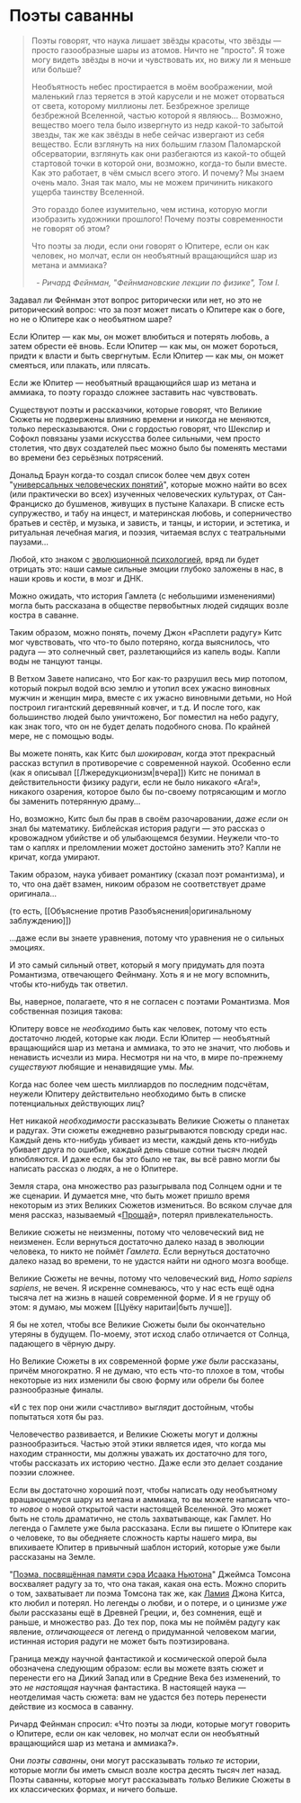 # Поэты саванны
<blockquote>Поэты говорят, что наука лишает звёзды красоты, что звёзды — просто газообразные шары из атомов. Ничто не "просто". Я тоже могу видеть звёзды в ночи и чувствовать их, но вижу ли я меньше или больше?

Необъятность небес простирается в моём воображении, мой маленький глаз теряется в этой карусели и не может оторваться от света, которому миллионы лет. Безбрежное зрелище безбрежной Вселенной, частью которой я являюсь…  Возможно, вещество моего тела было извергнуто из недр какой-то забытой звезды, так же как звёзды в небе сейчас извергают из себя вещество. Если взглянуть на них большим глазом Паломарской обсерватории, взглянуть как они разбегаются из какой-то общей стартовой точки в которой они, возможно, когда-то были вместе. Как это работает, в чём смысл всего этого. И почему? Мы знаем очень мало. Зная так мало, мы не можем причинить никакого ущерба таинству Вселенной.

Это гораздо более изумительно, чем истина, которую могли изобразить художники прошлого! Почему поэты современности не говорят об этом?

Что поэты за люди, если они говорят о Юпитере, если он как человек, но молчат, если он необъятный вращающийся шар из метана и аммиака?

&nbsp;&nbsp;<em>- Ричард Фейнман, "Фейнмановские лекции по физике", Том I.</em></blockquote>

Задавал ли Фейнман этот вопрос риторически или нет, но это не риторический вопрос: что за поэт может писать о Юпитере как о боге, но не о Юпитере как о необъятном шаре?

Если Юпитер — как мы, он может влюбиться и потерять любовь, а затем обрести её вновь.
Если Юпитер — как мы, он может бороться, придти к власти и быть свергнутым.
Если Юпитер — как мы, он может смеяться, или плакать, или плясать.

Если же Юпитер — необъятный вращающийся шар из метана и аммиака, то поэту гораздо сложнее заставить нас чувствовать.

Существуют поэты и рассказчики, которые говорят, что Великие Сюжеты не подвержены влиянию времени и никогда не меняются, только пересказываются. Они с гордостью говорят, что Шекспир и Софокл повязаны узами искусства более сильными, чем просто столетия, что двух создателей пьес можно было бы поменять местами во времени без серьёзных потрясений.

Дональд Браун когда-то создал список более чем двух сотен "[универсальных человеческих понятий](http://condor.depaul.edu/mfiddler/hyphen/humunivers.htm)", которые можно найти во всех (или практически во всех) изученных человеческих культурах, от Сан-Франциско до бушменов, живущих в пустыне Калахари. В списке есть супружество, и табу на инцест, и материнская любовь, и соперничество братьев и сестёр, и музыка, и зависть, и танцы, и истории, и эстетика, и ритуальная лечебная магия, и поэзия, читаемая вслух с театральными паузами…

Любой, кто знаком с [эволюционной психологией](http://lesswrong.com/lw/l1/evolutionary_psychology/), вряд ли будет отрицать это: наши самые сильные эмоции глубоко заложены в нас, в наши кровь и кости, в мозг и ДНК.

Можно ожидать, что история Гамлета (с небольшими изменениями) могла быть рассказана в обществе первобытных людей сидящих возле костра в саванне.

Таким образом, можно понять, почему Джон «Расплети радугу» Китс мог чувствовать, что что-то было потеряно, когда выяснилось, что радуга — это солнечный свет, разлетающийся из капель воды. Капли воды не танцуют танцы.

В Ветхом Завете написано, что Бог как-то разрушил весь мир потопом, который покрыл водой всю землю и утопил всех ужасно виновных мужчин и женщин мира, вместе с их ужасно виновными детьми, но Ной построил гигантский деревянный ковчег, и т.д. И после того, как большинство людей было уничтожено, Бог поместил на небо радугу, как знак того, что он не будет делать подобного снова. По крайней мере, не с помощью воды.

Вы можете понять, как Китс был *шокирован*, когда этот прекрасный рассказ вступил в противоречие с современной наукой. Особенно если (как я описывал [[Лжередукционизм|вчера]]) Китс не понимал в действительности физику радуги, если не было никакого «Ага!», никакого озарения, которое было бы по-своему потрясающим и могло бы заменить потерянную драму…

Но, возможно, Китс был бы прав в своём разочаровании, *даже если* он знал бы математику. Библейская история радуги — это рассказ о кровожадном убийстве и об улыбающемся безумии. Неужели что-то там о каплях и преломлении может достойно заменить это? Капли не кричат, когда умирают.

Таким образом, наука убивает романтику (сказал поэт романтизма), и то, что она даёт взамен, никоим образом не соответствует драме оригинала…

(то есть, [[Объяснение против Разобъяснения|оригинальному заблуждению]])

…даже если вы знаете уравнения, потому что уравнения не о сильных эмоциях.

И это самый сильный ответ, который я могу придумать для поэта Романтизма, отвечающего Фейнману. Хоть я и не могу вспомнить, чтобы кто-нибудь так ответил.

Вы, наверное, полагаете, что я не согласен с поэтами Романтизма. Моя собственная позиция такова:

Юпитеру вовсе не *необходимо* быть как человек, потому что есть достаточно людей, которые как люди. Если Юпитер — необъятный вращающийся шар из метана и аммиака, то это не значит, что любовь и ненависть исчезли из мира. Несмотря ни на что, в мире по-прежнему *существуют* любящие и ненавидящие умы. *Мы.*

Когда нас более чем шесть миллиардов по последним подсчётам, неужели Юпитеру действительно необходимо быть в списке потенциальных действующих лиц?

Нет никакой *необходимости* рассказывать Великие Сюжеты о планетах и радугах. Эти сюжеты ежедневно разыгрываются повсюду среди нас. Каждый день кто-нибудь убивает из мести, каждый день кто-нибудь убивает друга по ошибке, каждый день свыше сотни тысяч людей влюбляются. И даже если бы это было не так, вы всё равно могли бы написать рассказ о людях, а не о Юпитере.

Земля стара, она множество раз разыгрывала под Солнцем одни и те же сценарии. И думается мне, что быть может пришло время некоторым из этих Великих Сюжетов измениться. Во всяком случае для меня рассказ, называемый «[Прощай](http://www.yudkowsky.net/other/yehuda/)», потерял привлекательность.

Великие сюжеты не неизменны, потому что человеческий вид не неизменен. Если вернуться достаточно далеко назад в эволюции человека, то никто не поймёт *Гамлета.* Если вернуться достаточно далеко назад во времени, то не удастся найти ни одного мозга вообще.

Великие Сюжеты не вечны, потому что человеческий вид, *Homo sapiens sapiens*, не вечен. Я искренне сомневаюсь, что у нас есть ещё одна тысяча лет на жизнь в нашей современной форме. И я не грущу об этом: я думаю, мы можем [[Цуёку наритаи|быть лучше]].

Я бы не хотел, чтобы все Великие Сюжеты были бы окончательно утеряны в будущем. По-моему, этот исход слабо отличается от Солнца, падающего в чёрную дыру.

Но Великие Сюжеты в их современной форме *уже были* рассказаны, причём многократно. Я не думаю, что есть что-то плохое в том, чтобы некоторые из них изменили бы свою форму или обрели бы более разнообразные финалы.

«И с тех пор они жили счастливо» выглядит достойным, чтобы попытаться хотя бы раз.

Человечество развивается, и Великие Сюжеты могут и должны разнообразиться. Частью этой этики является идея, что когда мы находим странности, мы должны уважать их достаточно для того, чтобы рассказать их историю честно. Даже если это делает создание поэзии сложнее.

Если вы достаточно хороший поэт, чтобы написать оду необъятному вращающемуся шару из метана и аммиака, то вы можете написать что-то *новое* о новой открытой части настоящей Вселенной. Это может быть не столь драматично, не столь захватывающе, как Гамлет. Но легенда о Гамлете уже была рассказана. Если вы пишете о Юпитере как о человеке, то вы обедняете сложность карты нашего мира, вы впихиваете Юпитер в привычный шаблон историй, которые уже были рассказаны на Земле.

"[Поэма, посвящённая памяти сэра Исаака Ньютона](http://www.poemhunter.com/poem/a-poem-sacred-to-the-memory-of-sir-isaac-newton/)" Джеймса Томсона восхваляет радугу за то, что она такая, какая она есть. Можно спорить о том, захватывает ли поэма Томсона так же, как [Ламия](http://lib.ru/POEZIQ/KITS/keats1_2.txt) Джона Китса, кто любил и потерял. Но легенды о любви, и о потере, и о цинизме *уже были* рассказаны ещё в Древней Греции, и, без сомнения, ещё и раньше, и множество раз. До тех пор, пока мы не поймём радугу как явление, *отличающееся* от легенд о придуманной человеком магии, истинная история радуги не может быть поэтизирована.

Граница между научной фантастикой и космической оперой была обозначена следующим образом: если вы можете взять сюжет и перенести его на Дикий Запад или в Средние Века без изменений, то это *не настоящая* научная фантастика. В настоящей наука — неотделимая часть сюжета: вам не удастся без потерь перенести действие из космоса в саванну.

Ричард Фейнман спросил: «Что поэты за люди, которые могут говорить о Юпитере, если он как человек, но молчат если он необъятный вращающийся шар из метана и аммиака?».

Они *поэты саванны*, они могут рассказывать *только те* истории, которые могли бы иметь смысл возле костра десять тысяч лет назад. Поэты саванны, которые могут рассказывать *только* Великие Сюжеты в их классических формах, и ничего больше.